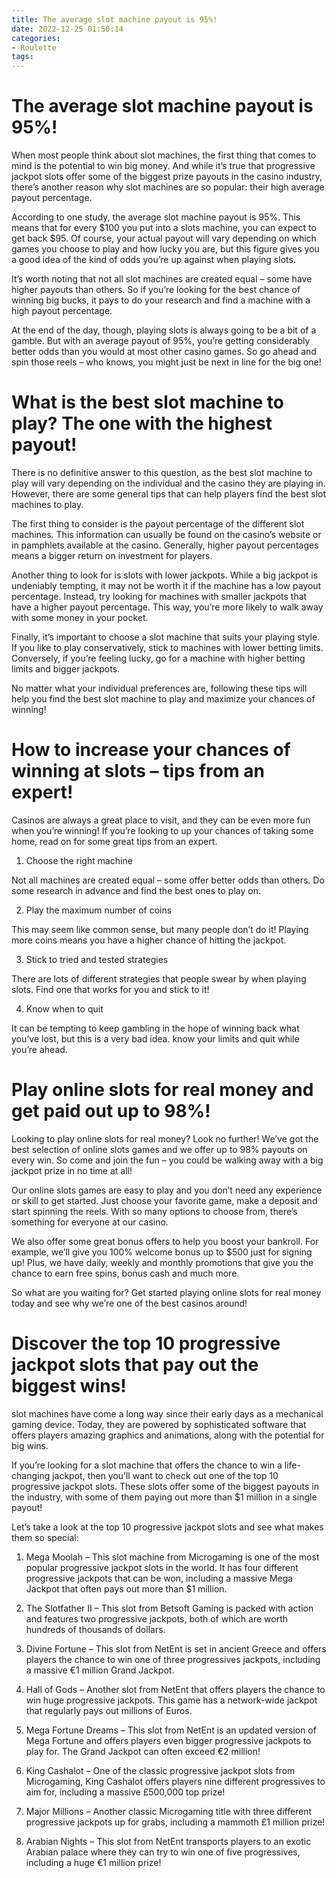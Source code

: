 ```yaml
---
title: The average slot machine payout is 95%!
date: 2022-12-25 01:50:14
categories:
- Roulette
tags:
---
```



#  The average slot machine payout is 95%!

When most people think about slot machines, the first thing that comes to mind is the potential to win big money. And while it’s true that progressive jackpot slots offer some of the biggest prize payouts in the casino industry, there’s another reason why slot machines are so popular: their high average payout percentage.

According to one study, the average slot machine payout is 95%. This means that for every $100 you put into a slots machine, you can expect to get back $95. Of course, your actual payout will vary depending on which games you choose to play and how lucky you are, but this figure gives you a good idea of the kind of odds you’re up against when playing slots.

It’s worth noting that not all slot machines are created equal – some have higher payouts than others. So if you’re looking for the best chance of winning big bucks, it pays to do your research and find a machine with a high payout percentage.

At the end of the day, though, playing slots is always going to be a bit of a gamble. But with an average payout of 95%, you’re getting considerably better odds than you would at most other casino games. So go ahead and spin those reels – who knows, you might just be next in line for the big one!

#  What is the best slot machine to play? The one with the highest payout!

There is no definitive answer to this question, as the best slot machine to play will vary depending on the individual and the casino they are playing in. However, there are some general tips that can help players find the best slot machines to play.

The first thing to consider is the payout percentage of the different slot machines. This information can usually be found on the casino’s website or in pamphlets available at the casino. Generally, higher payout percentages means a bigger return on investment for players.

Another thing to look for is slots with lower jackpots. While a big jackpot is undeniably tempting, it may not be worth it if the machine has a low payout percentage. Instead, try looking for machines with smaller jackpots that have a higher payout percentage. This way, you’re more likely to walk away with some money in your pocket.

Finally, it’s important to choose a slot machine that suits your playing style. If you like to play conservatively, stick to machines with lower betting limits. Conversely, if you’re feeling lucky, go for a machine with higher betting limits and bigger jackpots.

No matter what your individual preferences are, following these tips will help you find the best slot machine to play and maximize your chances of winning!

#  How to increase your chances of winning at slots – tips from an expert!

Casinos are always a great place to visit, and they can be even more fun when you’re winning! If you’re looking to up your chances of taking some home, read on for some great tips from an expert.

1. Choose the right machine

Not all machines are created equal – some offer better odds than others. Do some research in advance and find the best ones to play on.

2. Play the maximum number of coins

This may seem like common sense, but many people don’t do it! Playing more coins means you have a higher chance of hitting the jackpot.

3. Stick to tried and tested strategies

There are lots of different strategies that people swear by when playing slots. Find one that works for you and stick to it!

4. Know when to quit

It can be tempting to keep gambling in the hope of winning back what you’ve lost, but this is a very bad idea. know your limits and quit while you’re ahead.

#  Play online slots for real money and get paid out up to 98%!

Looking to play online slots for real money? Look no further! We’ve got the best selection of online slots games and we offer up to 98% payouts on every win. So come and join the fun – you could be walking away with a big jackpot prize in no time at all!

Our online slots games are easy to play and you don’t need any experience or skill to get started. Just choose your favorite game, make a deposit and start spinning the reels. With so many options to choose from, there’s something for everyone at our casino.

We also offer some great bonus offers to help you boost your bankroll. For example, we’ll give you 100% welcome bonus up to $500 just for signing up! Plus, we have daily, weekly and monthly promotions that give you the chance to earn free spins, bonus cash and much more.

So what are you waiting for? Get started playing online slots for real money today and see why we’re one of the best casinos around!

#  Discover the top 10 progressive jackpot slots that pay out the biggest wins!

slot machines have come a long way since their early days as a mechanical gaming device. Today, they are powered by sophisticated software that offers players amazing graphics and animations, along with the potential for big wins.

If you’re looking for a slot machine that offers the chance to win a life-changing jackpot, then you’ll want to check out one of the top 10 progressive jackpot slots. These slots offer some of the biggest payouts in the industry, with some of them paying out more than $1 million in a single payout!

Let’s take a look at the top 10 progressive jackpot slots and see what makes them so special:

1. Mega Moolah – This slot machine from Microgaming is one of the most popular progressive jackpot slots in the world. It has four different progressive jackpots that can be won, including a massive Mega Jackpot that often pays out more than $1 million.

2. The Slotfather II – This slot from Betsoft Gaming is packed with action and features two progressive jackpots, both of which are worth hundreds of thousands of dollars.

3. Divine Fortune – This slot from NetEnt is set in ancient Greece and offers players the chance to win one of three progressives jackpots, including a massive €1 million Grand Jackpot.

4. Hall of Gods – Another slot from NetEnt that offers players the chance to win huge progressive jackpots. This game has a network-wide jackpot that regularly pays out millions of Euros.

5. Mega Fortune Dreams – This slot from NetEnt is an updated version of Mega Fortune and offers players even bigger progressive jackpots to play for. The Grand Jackpot can often exceed €2 million!

6. King Cashalot – One of the classic progressive jackpot slots from Microgaming, King Cashalot offers players nine different progressives to aim for, including a massive £500,000 top prize!

7. Major Millions – Another classic Microgaming title with three different progressive jackpots up for grabs, including a mammoth £1 million prize!

8. Arabian Nights – This slot from NetEnt transports players to an exotic Arabian palace where they can try to win one of five progressives, including a huge €1 million prize!